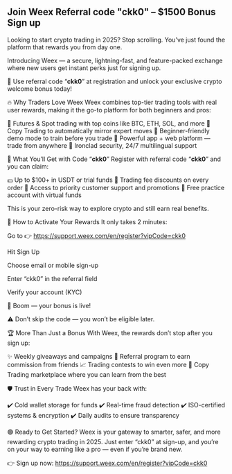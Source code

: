 ## Join Weex Referral code "ckk0" – $1500 Bonus Sign up
Looking to start crypto trading in 2025? Stop scrolling. You’ve just found the platform that rewards you from day one.

Introducing Weex — a secure, lightning-fast, and feature-packed exchange where new users get instant perks just for signing up.

🎁 Use referral code “**ckk0**” at registration and unlock your exclusive crypto welcome bonus today!

🔥 Why Traders Love Weex
Weex combines top-tier trading tools with real user rewards, making it the go-to platform for both beginners and pros:

🔹 Futures & Spot trading with top coins like BTC, ETH, SOL, and more
🔹 Copy Trading to automatically mirror expert moves
🔹 Beginner-friendly demo mode to train before you trade
🔹 Powerful app + web platform — trade from anywhere
🔹 Ironclad security, 24/7 multilingual support

🎁 What You’ll Get with Code “**ckk0**”
Register with referral code “**ckk0**” and you can claim:

💵 Up to $100+ in USDT or trial funds
🧾 Trading fee discounts on every order
🎯 Access to priority customer support and promotions
🧪 Free practice account with virtual funds

This is your zero-risk way to explore crypto and still earn real benefits.

📝 How to Activate Your Rewards
It only takes 2 minutes:

Go to 👉 https://support.weex.com/en/register?vipCode=ckk0

Hit Sign Up

Choose email or mobile sign-up

Enter “ckk0” in the referral field

Verify your account (KYC)

🎉 Boom — your bonus is live!

⚠️ Don’t skip the code — you won’t be eligible later.

🏆 More Than Just a Bonus
With Weex, the rewards don’t stop after you sign up:

✨ Weekly giveaways and campaigns
💼 Referral program to earn commission from friends
📈 Trading contests to win even more
🧠 Copy Trading marketplace where you can learn from the best

🛡️ Trust in Every Trade
Weex has your back with:

✔️ Cold wallet storage for funds
✔️ Real-time fraud detection
✔️ ISO-certified systems & encryption
✔️ Daily audits to ensure transparency

🟢 Ready to Get Started?
Weex is your gateway to smarter, safer, and more rewarding crypto trading in 2025. Just enter “ckk0” at sign-up, and you’re on your way to earning like a pro — even if you’re brand new.

👉 Sign up now:
https://support.weex.com/en/register?vipCode=ckk0
